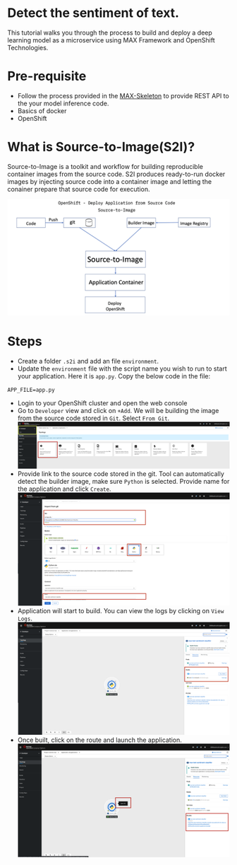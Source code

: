 # Detect the sentiment of text.

This tutorial walks you through the process to build and deploy a deep learning model as a microservice using MAX Framework and OpenShift Technologies.

# Pre-requisite

- Follow the process provided in the [MAX-Skeleton](https://github.com/IBM/MAX-Skeleton) to provide REST API to the your model inference code.
- Basics of docker
- OpenShift

# What is Source-to-Image(S2I)?

Source-to-Image is a toolkit and workflow for building reproducible container images from the source code. S2I produces ready-to-run docker images by injecting source code into a container image and letting the conainer prepare that source code for execution.

![1](images/s2i.png)

# Steps

- Create a folder `.s2i` and add an file `environment`.
- Update the `environment` file with the script name you wish to run to start your application. Here it is `app.py`. Copy the below code in the file:
```
APP_FILE=app.py
```
- Login to your OpenShift cluster and open the web console
- Go to `Developer` view and click on `+Add`. We will be building the image from the source code stored in `Git`. Select `From Git`.
![2](images/img1.png)
- Provide link to the source code stored in the git. Tool can automatically detect the builder image, make sure `Python` is selected. Provide name for the application and click `Create`.
![3](images/img2.png)
- Application will start to build. You can view the logs by clicking on `View Logs`.
![4](images/img4.png)
- Once built, click on the route and launch the application.
![5](images/img5.png)

